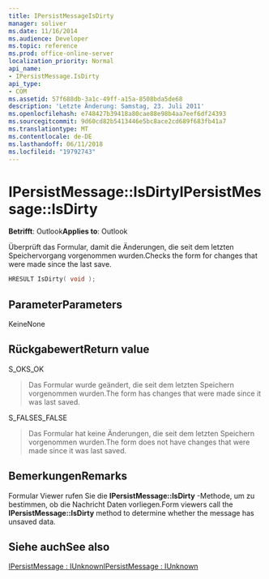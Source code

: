 ```yaml
---
title: IPersistMessageIsDirty
manager: soliver
ms.date: 11/16/2014
ms.audience: Developer
ms.topic: reference
ms.prod: office-online-server
localization_priority: Normal
api_name:
- IPersistMessage.IsDirty
api_type:
- COM
ms.assetid: 57f688db-3a1c-49ff-a15a-8508bda5de68
description: 'Letzte Änderung: Samstag, 23. Juli 2011'
ms.openlocfilehash: e748427b39418a80cae88e98b4aa7eef6df24393
ms.sourcegitcommit: 9d60cd82b5413446e5bc8ace2cd689f683fb41a7
ms.translationtype: MT
ms.contentlocale: de-DE
ms.lasthandoff: 06/11/2018
ms.locfileid: "19792743"
---
```

# <a name="ipersistmessageisdirty"></a><span data-ttu-id="dd6c0-103">IPersistMessage::IsDirty</span><span class="sxs-lookup"><span data-stu-id="dd6c0-103">IPersistMessage::IsDirty</span></span>

  
  
<span data-ttu-id="dd6c0-104">**Betrifft**: Outlook</span><span class="sxs-lookup"><span data-stu-id="dd6c0-104">**Applies to**: Outlook</span></span> 
  
<span data-ttu-id="dd6c0-105">Überprüft das Formular, damit die Änderungen, die seit dem letzten Speichervorgang vorgenommen wurden.</span><span class="sxs-lookup"><span data-stu-id="dd6c0-105">Checks the form for changes that were made since the last save.</span></span>
  
```cpp
HRESULT IsDirty( void );
```

## <a name="parameters"></a><span data-ttu-id="dd6c0-106">Parameter</span><span class="sxs-lookup"><span data-stu-id="dd6c0-106">Parameters</span></span>

<span data-ttu-id="dd6c0-107">Keine</span><span class="sxs-lookup"><span data-stu-id="dd6c0-107">None</span></span>
  
## <a name="return-value"></a><span data-ttu-id="dd6c0-108">Rückgabewert</span><span class="sxs-lookup"><span data-stu-id="dd6c0-108">Return value</span></span>

<span data-ttu-id="dd6c0-109">S_OK</span><span class="sxs-lookup"><span data-stu-id="dd6c0-109">S_OK</span></span> 
  
> <span data-ttu-id="dd6c0-110">Das Formular wurde geändert, die seit dem letzten Speichern vorgenommen wurden.</span><span class="sxs-lookup"><span data-stu-id="dd6c0-110">The form has changes that were made since it was last saved.</span></span>
    
<span data-ttu-id="dd6c0-111">S_FALSE</span><span class="sxs-lookup"><span data-stu-id="dd6c0-111">S_FALSE</span></span> 
  
> <span data-ttu-id="dd6c0-112">Das Formular hat keine Änderungen, die seit dem letzten Speichern vorgenommen wurden.</span><span class="sxs-lookup"><span data-stu-id="dd6c0-112">The form does not have changes that were made since it was last saved.</span></span>
    
## <a name="remarks"></a><span data-ttu-id="dd6c0-113">Bemerkungen</span><span class="sxs-lookup"><span data-stu-id="dd6c0-113">Remarks</span></span>

<span data-ttu-id="dd6c0-114">Formular Viewer rufen Sie die **IPersistMessage::IsDirty** -Methode, um zu bestimmen, ob die Nachricht Daten vorliegen.</span><span class="sxs-lookup"><span data-stu-id="dd6c0-114">Form viewers call the **IPersistMessage::IsDirty** method to determine whether the message has unsaved data.</span></span> 
  
## <a name="see-also"></a><span data-ttu-id="dd6c0-115">Siehe auch</span><span class="sxs-lookup"><span data-stu-id="dd6c0-115">See also</span></span>



[<span data-ttu-id="dd6c0-116">IPersistMessage : IUnknown</span><span class="sxs-lookup"><span data-stu-id="dd6c0-116">IPersistMessage : IUnknown</span></span>](ipersistmessageiunknown.md)

